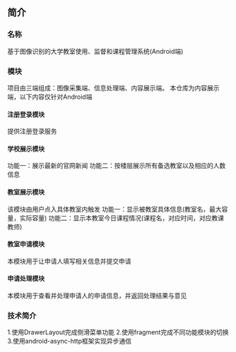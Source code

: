 ## 简介
### 名称
基于图像识别的大学教室使用、监督和课程管理系统(Android端)
### 模块
项目由三端组成：图像采集端、信息处理端、内容展示端。
本仓库为内容展示端，以下内容仅针对Android端
#### 注册登录模块
提供注册登录服务
#### 学校展示模块
功能一：展示最新的官网新闻
功能二：按楼层展示所有备选教室以及相应的人数信息
#### 教室展示模块
该模块由用户点入具体教室内触发
功能一：显示被教室具体信息(教室名，最大容量，实际容量)
功能二：显示本教室今日课程情况(课程名，对应时间，对应教课教师)
#### 教室申请模块
本模块用于让申请人填写相关信息并提交申请
#### 申请处理模块
本模块用于查看并处理申请人的申请信息，并返回处理结果与意见
### 技术简介
1.使用DrawerLayout完成侧滑菜单功能
2.使用fragment完成不同功能模块的切换
3.使用android-async-http框架实现异步通信
